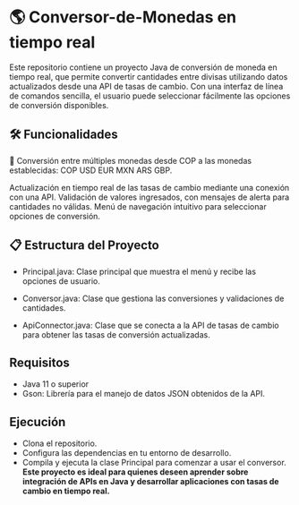 # 🌎  Conversor-de-Monedas en tiempo real
Este repositorio contiene un proyecto Java de conversión de moneda en tiempo real, que permite convertir cantidades entre divisas utilizando datos actualizados desde una API de tasas de cambio. Con una interfaz de línea de comandos sencilla, el usuario puede seleccionar fácilmente las opciones de conversión disponibles.
## 🛠️ Funcionalidades
💱 Conversión entre múltiples monedas desde COP a las monedas establecidas: 
COP
USD
EUR 
MXN
ARS 
GBP.

Actualización en tiempo real de las tasas de cambio mediante una conexión con una API.
Validación de valores ingresados, con mensajes de alerta para cantidades no válidas.
Menú de navegación intuitivo para seleccionar opciones de conversión.

## 📋 Estructura del Proyecto
* Principal.java: Clase principal que muestra el menú y recibe las opciones de usuario.

* Conversor.java: Clase que gestiona las conversiones y validaciones de cantidades.
  
* ApiConnector.java: Clase que se conecta a la API de tasas de cambio para obtener las tasas de conversión actualizadas.
  
## Requisitos
  * Java 11 o superior
  * Gson: Librería para el manejo de datos JSON obtenidos de la API.
## Ejecución
  * Clona el repositorio.
  * Configura las dependencias en tu entorno de desarrollo.
  * Compila y ejecuta la clase Principal para comenzar a usar el conversor.
**Este proyecto es ideal para quienes deseen aprender sobre integración de APIs en Java y desarrollar aplicaciones con tasas de cambio en tiempo real.**
